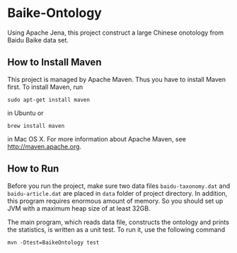 Baike-Ontology
==============

Using Apache Jena, this project construct a large Chinese onotology from Baidu 
Baike data set. 

How to Install Maven
--------------------

This project is managed by Apache Maven. Thus you have to install Maven first. 
To install Maven, run

    sudo apt-get install maven

in Ubuntu or 

    brew install maven

in Mac OS X. For more information about Apache Maven, see http://maven.apache.org.

How to Run
-----------------

Before you run the project, make sure two data files `baidu-taxonomy.dat` and 
`baidu-article.dat` are placed in `data` folder of project directory. 
In addition, this program requires enormous amount of memory. So you should 
set up JVM with a maximum heap size of at least 32GB. 

The main program, which reads data file, constructs the ontology and prints 
the statistics, is written as a unit test. To run it, use the following command

    mvn -Dtest=BaikeOntology test 

